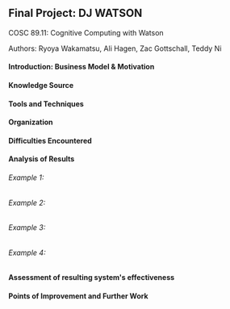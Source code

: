 ## Final Project: DJ WATSON

COSC 89.11: Cognitive Computing with Watson

Authors: Ryoya Wakamatsu, Ali Hagen, Zac Gottschall, Teddy Ni

#### Introduction: Business Model & Motivation 


#### Knowledge Source


#### Tools and Techniques


#### Organization 


#### Difficulties Encountered


#### Analysis of Results


###### Example 1: 


###### Example 2: 


###### Example 3:


###### Example 4:


#### Assessment of resulting system's effectiveness


#### Points of Improvement and Further Work
